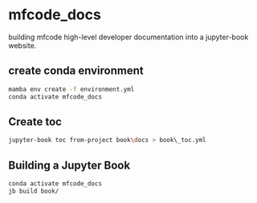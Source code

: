# mfcode_docs

building mfcode high-level developer documentation into a jupyter-book website.

## create conda environment

```bash
mamba env create -f environment.yml
conda activate mfcode_docs
```
## Create toc

```bash
jupyter-book toc from-project book\docs > book\_toc.yml
```

## Building a Jupyter Book

```bash
conda activate mfcode_docs
jb build book/
```

